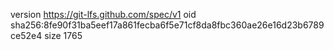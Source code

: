 version https://git-lfs.github.com/spec/v1
oid sha256:8fe90f31ba5eef17a861fecba6f5e71cf8da8fbc360ae26e16d23b6789ce52e4
size 1765
